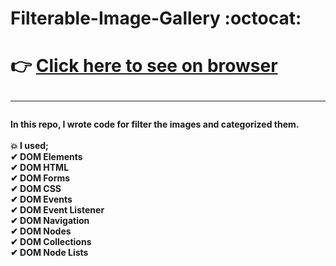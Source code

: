 # Filterable-Image-Gallery  :octocat:
# :point_right: [Click here to see on browser](https://fatihcaliss.github.io/Palindrom-Perfect-Numbers-Lister/)<br><hr>

 <b> In this repo, I wrote code for filter the images and categorized them.  <br><br>
 :boom: I used; <br> 
✔ DOM Elements <br>
✔ DOM HTML <br>
✔ DOM Forms <br>
✔ DOM CSS <br>
✔ DOM Events <br>
✔ DOM Event Listener <br>
✔ DOM Navigation <br>
✔ DOM Nodes <br>
✔ DOM Collections <br>
✔ DOM Node Lists <br> 
 
